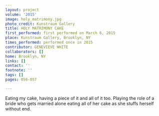```yaml
---
layout: project
volume: '2015'
image: holy_matrimony.jpg
photo_credit: Kunstraum Gallery
title: HOLY MATRIMONY CAKE
first_performed: first performed on March 6, 2015
place: Kunstraum Gallery, Brooklyn, NY
times_performed: performed once in 2015
contributor: GENEVIEVE WHITE
collaborators: []
home: Brooklyn, NY
links: []
contact: ''
footnote: ''
tags: []
pages: 056-057

---
```


Eating my cake, having a piece of it and all of it too. Playing the role of a bride who gets married alone eating all of her cake as she stuffs herself without end.
